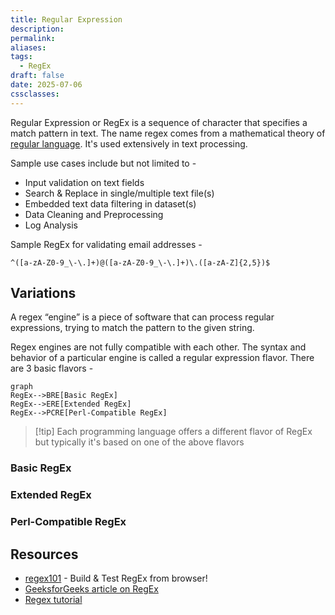```yaml
---
title: Regular Expression
description: 
permalink: 
aliases: 
tags:
  - RegEx
draft: false
date: 2025-07-06
cssclasses:
---
```

Regular Expression or RegEx is a sequence of character that specifies a match pattern in text. The name regex comes from a mathematical theory of [regular language](https://en.wikipedia.org/wiki/Regular_language). It's used extensively in text processing. 

Sample use cases include but not limited to -
- Input validation on text fields
- Search & Replace in single/multiple text file(s)
- Embedded text data filtering in dataset(s)
- Data Cleaning and Preprocessing
- Log Analysis

Sample RegEx for validating email addresses -
```regex
^([a-zA-Z0-9_\-\.]+)@([a-zA-Z0-9_\-\.]+)\.([a-zA-Z]{2,5})$
```

## Variations
A regex “engine” is a piece of software that can process regular expressions, trying to match the pattern to the given string. 

Regex engines are not fully compatible with each other. The syntax and behavior of a particular engine is called a regular expression flavor. There are 3 basic flavors -

```mermaid
graph
RegEx-->BRE[Basic RegEx]
RegEx-->ERE[Extended RegEx]
RegEx-->PCRE[Perl-Compatible RegEx]
```


>[!tip] Each programming language offers a different flavor of RegEx but typically it's based on one of the above flavors

### Basic RegEx


### Extended RegEx


### Perl-Compatible RegEx


## Resources
- [regex101](https://regex101.com/) - Build & Test RegEx from browser!
- [GeeksforGeeks article on RegEx](https://www.geeksforgeeks.org/dsa/write-regular-expressions/)
- [Regex tutorial](https://www.regular-expressions.info/)